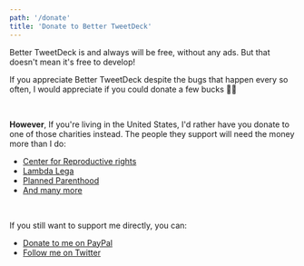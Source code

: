 ```yaml
---
path: '/donate'
title: 'Donate to Better TweetDeck'
---
```


Better TweetDeck is and always will be free, without any ads. But that doesn't mean it's free to develop!

If you appreciate Better TweetDeck despite the bugs that happen every so often, I would appreciate if you could donate a few bucks 🙇‍♂️

<br/>

**However**, If you're living in the United States, I'd rather have you donate to one of those charities instead. The people they support will need the money more than I do:

- [Center for Reproductive rights](https://secure3.convio.net/cfrr/site/Donation2;jsessionid=97A4C7A9488B5DDF3450546DE1123DB2.app347a?1380.donation=form1&df_id=1380&web&_ga=1.145398384.513337705.1476995534)
- [Lambda Lega](https://www.lambdalegal.org/donate)
- [Planned Parenthood](https://secure.ppaction.org/site/Donation2?df_id=12913&12913.donation=form1&_ga=1.38484843.997121566.1477408976)
- [And many more](https://jezebel.com/a-list-of-pro-women-pro-immigrant-pro-earth-anti-big-1788752078)

<br/>

If you still want to support me directly, you can:

- [Donate to me on PayPal](https://paypal.me/Eramdam)
- [Follow me on Twitter](https://twitter.com/Eramdam)
  